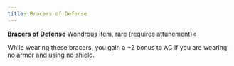 ```yaml
---
title: Bracers of Defense
---
```


**Bracers of Defense**
Wondrous item, rare (requires attunement)<

While wearing these bracers, you gain a +2 bonus to AC if you are wearing no armor and using no shield.
